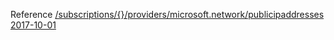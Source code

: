 Reference [/subscriptions/{}/providers/microsoft.network/publicipaddresses 2017-10-01](/Resources/mgmt-plane/L3N1YnNjcmlwdGlvbnMve30vcHJvdmlkZXJzL21pY3Jvc29mdC5uZXR3b3JrL3B1YmxpY2lwYWRkcmVzc2Vz/2017-10-01.xml)
